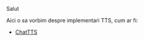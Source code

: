 Salut

Aici o sa vorbim despre implementari TTS, cum ar fi:

 - [ChatTTS](https://www.youtube.com/watch?v=MpVNZA6__3o&ab_channel=AllAboutAI)
